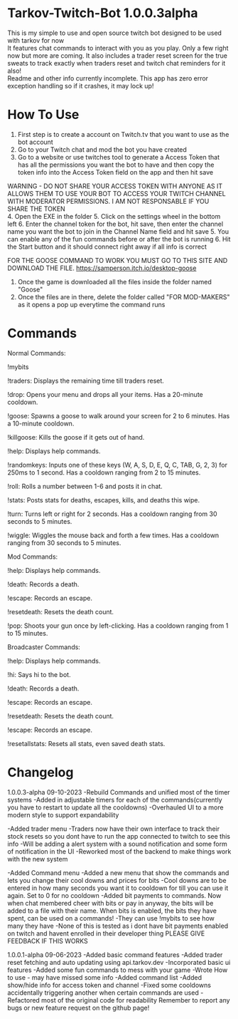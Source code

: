 # Tarkov-Twitch-Bot 1.0.0.3alpha

This is my simple to use and open source twitch bot designed to be used with tarkov for now  
It features chat commands to interact with you as you play. Only a few right now but more are coming. It also includes a trader reset screen for the true sweats to track exactly when traders reset and twitch chat reminders for it also!  
Readme and other info currently incomplete. This app has zero error exception handling so if it crashes, it may lock up!



# How To Use
1. First step is to create a account on Twitch.tv that you want to use as the bot account
2. Go to your Twitch chat and mod the bot you have created
3. Go to a website or use twitches tool to generate a Access Token that has all the permissions you want the bot to have
and then copy the token info into the Access Token field on the app and then hit save

WARNING - DO NOT SHARE YOUR ACCESS TOKEN WITH ANYONE AS IT ALLOWS THEM TO USE YOUR BOT TO ACCESS YOUR TWITCH CHANNEL WITH MODERATOR PERMISSIONS. I AM NOT RESPONSABLE IF YOU SHARE THE TOKEN   
4. Open the EXE in the folder
5. Click on the settings wheel in the bottom left
6. Enter the channel token for the bot, hit save, then enter the channel name you want the bot to join in the Channel Name field and hit save
5. You can enable any of the fun commands before or after the bot is running
6. Hit the Start button and it should connect right away if all info is correct

FOR THE GOOSE COMMAND TO WORK YOU MUST GO TO THIS SITE AND DOWNLOAD THE FILE.
https://samperson.itch.io/desktop-goose
1. Once the game is downloaded all the files inside the folder named "Goose"
2. Once the files are in there, delete the folder called "FOR MOD-MAKERS" as it opens a pop up everytime the command runs

# Commands
Normal Commands:

!mybits

!traders: Displays the remaining time till traders reset.

!drop: Opens your menu and drops all your items. Has a 20-minute cooldown.

!goose: Spawns a goose to walk around your screen for 2 to 6 minutes. Has a 10-minute cooldown.

!killgoose: Kills the goose if it gets out of hand.

!help: Displays help commands.

!randomkeys: Inputs one of these keys (W, A, S, D, E, Q, C, TAB, G, 2, 3) for 250ms to 1 second. Has a cooldown ranging from 2 to 15 minutes.

!roll: Rolls a number between 1-6 and posts it in chat.

!stats: Posts stats for deaths, escapes, kills, and deaths this wipe.

!turn: Turns left or right for 2 seconds. Has a cooldown ranging from 30 seconds to 5 minutes.

!wiggle: Wiggles the mouse back and forth a few times. Has a cooldown ranging from 30 seconds to 5 minutes.

Mod Commands:

!help: Displays help commands.

!death: Records a death.

!escape: Records an escape.

!resetdeath: Resets the death count.

!pop: Shoots your gun once by left-clicking. Has a cooldown ranging from 1 to 15 minutes.

Broadcaster Commands:

!help: Displays help commands.

!hi: Says hi to the bot.

!death: Records a death.

!escape: Records an escape.

!resetdeath: Resets the death count.

!escape: Records an escape.

!resetallstats: Resets all stats, even saved death stats.



# Changelog

1.0.0.3-alpha 09-10-2023
-Rebuild Commands and unified most of the timer systems
-Added in adjustable timers for each of the commands(currently you have to restart to update all the cooldowns)
-Overhauled UI to a more modern style to support expandability

-Added trader menu
	-Traders now have their own interface to track their stock resets so you dont have to run the app connected to twitch to see this info
	-Will be adding a alert system with a sound notification and some form of notification in the UI
-Reworked most of the backend to make things work with the new system

-Added Command menu
	-Added a new menu that show the commands and lets you change their cool downs and prices for bits
	-Cool downs are to be entered in how many seconds you want it to cooldown for till you can use it again. Set to 0 for no cooldown
	-Added bit payments to commands. Now when chat membered cheer with bits or pay in anyway, the bits will be added to a file with their name. When bits is enabled, the bits they have spent, can be used on a commands!
	-They can use !mybits to see how many they have
		-None of this is tested as i dont have bit payments enabled on twitch and havent enrolled in their developer thing PLEASE GIVE FEEDBACK IF THIS WORKS


1.0.0.1-alpha 09-06-2023
-Added basic command features
-Added trader reset fetching and auto updating using api.tarkov.dev
-Incorporated basic ui features
-Added some fun commands to mess with your game
-Wrote How to use - may have missed some info
-Added command list
-Added show/hide info for access token and channel
-Fixed some cooldowns accidentally triggering another when certain commands are used
-Refactored most of the original code for readability
Remember to report any bugs or new feature request on the github page!
